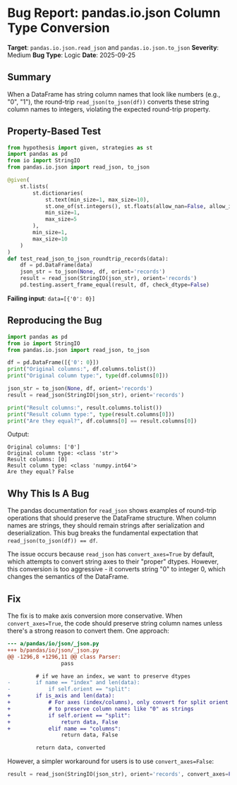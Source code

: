 # Bug Report: pandas.io.json Column Type Conversion

**Target**: `pandas.io.json.read_json` and `pandas.io.json.to_json`
**Severity**: Medium
**Bug Type**: Logic
**Date**: 2025-09-25

## Summary

When a DataFrame has string column names that look like numbers (e.g., "0", "1"), the round-trip `read_json(to_json(df))` converts these string column names to integers, violating the expected round-trip property.

## Property-Based Test

```python
from hypothesis import given, strategies as st
import pandas as pd
from io import StringIO
from pandas.io.json import read_json, to_json

@given(
    st.lists(
        st.dictionaries(
            st.text(min_size=1, max_size=10),
            st.one_of(st.integers(), st.floats(allow_nan=False, allow_infinity=False)),
            min_size=1,
            max_size=5
        ),
        min_size=1,
        max_size=10
    )
)
def test_read_json_to_json_roundtrip_records(data):
    df = pd.DataFrame(data)
    json_str = to_json(None, df, orient='records')
    result = read_json(StringIO(json_str), orient='records')
    pd.testing.assert_frame_equal(result, df, check_dtype=False)
```

**Failing input**: `data=[{'0': 0}]`

## Reproducing the Bug

```python
import pandas as pd
from io import StringIO
from pandas.io.json import read_json, to_json

df = pd.DataFrame([{'0': 0}])
print("Original columns:", df.columns.tolist())
print("Original column type:", type(df.columns[0]))

json_str = to_json(None, df, orient='records')
result = read_json(StringIO(json_str), orient='records')

print("Result columns:", result.columns.tolist())
print("Result column type:", type(result.columns[0]))
print("Are they equal?", df.columns[0] == result.columns[0])
```

Output:
```
Original columns: ['0']
Original column type: <class 'str'>
Result columns: [0]
Result column type: <class 'numpy.int64'>
Are they equal? False
```

## Why This Is A Bug

The pandas documentation for `read_json` shows examples of round-trip operations that should preserve the DataFrame structure. When column names are strings, they should remain strings after serialization and deserialization. This bug breaks the fundamental expectation that `read_json(to_json(df)) == df`.

The issue occurs because `read_json` has `convert_axes=True` by default, which attempts to convert string axes to their "proper" dtypes. However, this conversion is too aggressive - it converts string "0" to integer 0, which changes the semantics of the DataFrame.

## Fix

The fix is to make axis conversion more conservative. When `convert_axes=True`, the code should preserve string column names unless there's a strong reason to convert them. One approach:

```diff
--- a/pandas/io/json/_json.py
+++ b/pandas/io/json/_json.py
@@ -1296,8 +1296,11 @@ class Parser:
                 pass

         # if we have an index, we want to preserve dtypes
-        if name == "index" and len(data):
-            if self.orient == "split":
+        if is_axis and len(data):
+            # For axes (index/columns), only convert for split orient
+            # to preserve column names like "0" as strings
+            if self.orient == "split":
+                return data, False
+            elif name == "columns":
                 return data, False

         return data, converted
```

However, a simpler workaround for users is to use `convert_axes=False`:
```python
result = read_json(StringIO(json_str), orient='records', convert_axes=False)
```